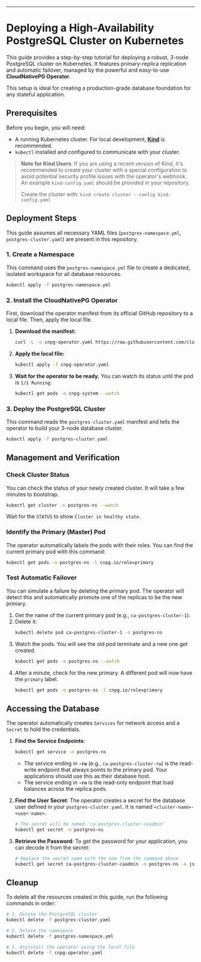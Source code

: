-----

# Deploying a High-Availability PostgreSQL Cluster on Kubernetes

This guide provides a step-by-step tutorial for deploying a robust, 3-node PostgreSQL cluster on Kubernetes. It features primary-replica replication and automatic failover, managed by the powerful and easy-to-use **CloudNativePG Operator**.

This setup is ideal for creating a production-grade database foundation for any stateful application.

## Prerequisites

Before you begin, you will need:

  * A running Kubernetes cluster. For local development, **[Kind](https://kind.sigs.k8s.io/)** is recommended.
  * `kubectl` installed and configured to communicate with your cluster.

> **Note for Kind Users**: If you are using a recent version of Kind, it's recommended to create your cluster with a special configuration to avoid potential security profile issues with the operator's webhook. An example `kind-config.yaml` should be provided in your repository.
>
> Create the cluster with: `kind create cluster --config kind-config.yaml`

## Deployment Steps

This guide assumes all necessary YAML files (`postgres-namespace.yml`, `postgres-cluster.yaml`) are present in this repository.

### 1\. Create a Namespace

This command uses the `postgres-namespace.yml` file to create a dedicated, isolated workspace for all database resources.

```bash
kubectl apply -f postgres-namespace.yml
```

### 2\. Install the CloudNativePG Operator

First, download the operator manifest from its official GitHub repository to a local file. Then, apply the local file.

1.  **Download the manifest:**
    ```bash
    curl -L -o cnpg-operator.yaml https://raw.githubusercontent.com/cloudnative-pg/cloudnative-pg/main/releases/cnpg-1.22.1.yaml
    ```
2.  **Apply the local file:**
    ```bash
    kubectl apply -f cnpg-operator.yaml
    ```
3.  **Wait for the operator to be ready.** You can watch its status until the pod is `1/1 Running`:
    ```bash
    kubectl get pods -n cnpg-system --watch
    ```

### 3\. Deploy the PostgreSQL Cluster

This command reads the `postgres-cluster.yaml` manifest and tells the operator to build your 3-node database cluster.

```bash
kubectl apply -f postgres-cluster.yaml
```

## Management and Verification

### Check Cluster Status

You can check the status of your newly created cluster. It will take a few minutes to bootstrap.

```bash
kubectl get cluster -n postgres-ns --watch
```

Wait for the `STATUS` to show `Cluster in healthy state`.

### Identify the Primary (Master) Pod

The operator automatically labels the pods with their roles. You can find the current primary pod with this command:

```bash
kubectl get pods -n postgres-ns -l cnpg.io/role=primary
```

### Test Automatic Failover

You can simulate a failure by deleting the primary pod. The operator will detect this and automatically promote one of the replicas to be the new primary.

1.  Get the name of the current primary pod (e.g., `ca-postgres-cluster-1`).
2.  Delete it:
    ```bash
    kubectl delete pod ca-postgres-cluster-1 -n postgres-ns
    ```
3.  Watch the pods. You will see the old pod terminate and a new one get created.
    ```bash
    kubectl get pods -n postgres-ns --watch
    ```
4.  After a minute, check for the new primary. A different pod will now have the `primary` label.
    ```bash
    kubectl get pods -n postgres-ns -l cnpg.io/role=primary
    ```

## Accessing the Database

The operator automatically creates `Services` for network access and a `Secret` to hold the credentials.

1.  **Find the Service Endpoints**:

    ```bash
    kubectl get service -n postgres-ns
    ```

      * The service ending in **`-rw`** (e.g., `ca-postgres-cluster-rw`) is the read-write endpoint that always points to the primary pod. Your applications should use this as their database host.
      * The service ending in **`-ro`** is the read-only endpoint that load balances across the replica pods.

2.  **Find the User Secret**: The operator creates a secret for the database user defined in your `postgres-cluster.yaml`. It is named `<cluster-name>-<user-name>`.

    ```bash
    # The secret will be named 'ca-postgres-cluster-caadmin'
    kubectl get secret -n postgres-ns
    ```

3.  **Retrieve the Password**: To get the password for your application, you can decode it from the secret:

    ```bash
    # Replace the secret name with the one from the command above
    kubectl get secret ca-postgres-cluster-caadmin -n postgres-ns -o jsonpath='{.data.password}' | base64 --decode
    ```

## Cleanup

To delete all the resources created in this guide, run the following commands in order:

```bash
# 1. Delete the PostgreSQL cluster
kubectl delete -f postgres-cluster.yaml

# 2. Delete the namespace
kubectl delete -f postgres-namespace.yml

# 3. Uninstall the operator using the local file
kubectl delete -f cnpg-operator.yaml
```
